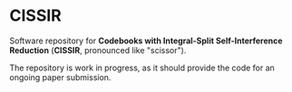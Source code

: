 # CISSIR

Software repository for **Codebooks with Integral-Split Self-Interference Reduction**
(**CISSIR**, pronounced like "scissor").

The repository is work in progress, as it should provide the code for an ongoing paper submission.
